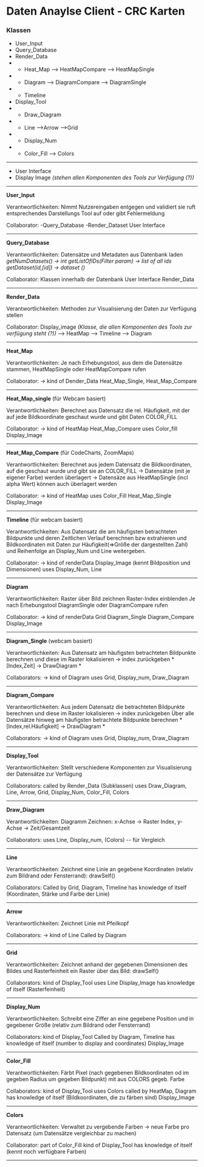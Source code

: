 # Daten Anaylse Client - CRC Karten

### Klassen 
* User_Input
* Query_Database
* Render_Data
* * Heat_Map
    --> HeatMapCompare
    --> HeatMapSingle
* * Diagram
    --> DiagramCompare
    --> DiagramSingle
* * Timeline
* Display_Tool
* * Draw_Diagram
* * Line
    -->Arrow
    -->Grid
* * Display_Num
* * Color_Fill
    --> Colors

********
- User Interface 
- Display Image
*(stehen allen Komponenten des Tools zur Verfügung (?))*

*****

**User_Input**

Verantwortlichkeiten: 
Nimmt Nutzereingaben entgegen und validiert sie
ruft entsprechendes Darstellungs Tool auf oder gibt Fehlermeldung

Collaborator: 
-Query_Database
-Render_Dataset
User Interface

---

**Query_Database**

Verantwortlichkeiten: 
Datensätze und Metadaten aus Datenbank laden
*getNumDatasets() -> int
getListOfIDs(Filter param) -> list of all ids
getDataset(id,[id]) -> dataset ()*

Collaborator: 
Klassen innerhalb der Datenbank
User Interface 
Render_Data


---
**Render_Data**

Verantwortlichkeiten: 
Methoden zur Visualisierung der Daten zur Verfügung stellen 

Collaborator: 
Display_image *(Klasse, die allen Komponenten des Tools zur verfügung steht (?))*
--> HeatMap 
--> Timeline 
--> Diagram 
	

---
**Heat_Map**

Verantwortlichkeiten: 
Je nach Erhebungstool, aus dem die Datensätze stammen, HeatMapSingle oder HeatMapCompare rufen 


Collaborator: 
→  kind of Dender_Data
Heat_Map_Single, Heat_Map_Compare

---
**Heat_Map_single**
(für Webcam basiert)

Verantwortlichkeiten: 
Berechnet aus Datensatz die rel. Häufigkeit, mit der auf jede Bildkoordinate geschaut wurde und gibt Daten COLOR_FILL

Collaborator: 
→  kind of HeatMap
Heat_Map_Compare
uses Color_fill
Display_Image


---
**Heat_Map_Compare**
(für  CodeCharts, ZoomMaps) 

Verantwortlichkeiten: 
Berechnet aus jedem Datensatz die Bildkoordinaten, auf die geschaut wurde und gibt sie an COLOR_FILL
→  Datensätze (mit je eigener Farbe) werden überlagert
→ Datensäze aus HeatMapSingle (incl alpha Wert) können auch überlagert werden

Collaborator: 
→  kind of HeatMap
uses Color_Fill
Heat_Map_Single
Display_Image


---
**Timeline**
(für webcam basiert) 

Verantwortlichkeiten: 
Aus Datensatz die am häufigsten betrachteten Bildpunkte und deren Zeitlichen Verlauf berechnen bzw extrahieren und Bildkoordinaten mit Daten zur Häufigkeit(=>Größe der dargestellten Zahl) und Reihenfolge an Display_Num und Line weitergeben.

Collaborator: 
→ kind of renderData
Display_Image (kennt Bildposition und Dimensionen)
uses Display_Num, Line


---
**Diagram**

Verantwortlichkeiten: 
Raster über Bild zeichnen
Raster-Index einblenden
Je nach Erhebungstool DiagramSingle oder DiagramCompare rufen

Collaborator: 
→ kind of renderData
Grid
Diagram_Single
Diagram_Compare
Display_Image

---
**Diagram_Single**
(webcam basiert) 

Verantwortlichkeiten: 
Aus Datensatz am häufigsten betrachteten Bildpunkte berechnen und diese im Raster lokalisieren -> index zurückgeben
*[Index,Zeit] → DrawDiagram *

Collaborators: 
→ kind of Diagram
uses Grid, Display_num, Draw_Diagram

___
**Diagram_Compare**

Verantwortlichkeiten: 
Aus jedem Datensatz  die betrachteten Bildpunkte berechnen und diese im Raster lokalisieren -> index zurückgeben
Über alle Datensätze hinweg am häufigsten betrachtete Bildpunkte berechnen
*[Index,rel.Häufigkeit] → DrawDiagram *

Collaborators: 
→ kind of Diagram
uses Grid, Display_num, Draw_Diagram


---

**Display_Tool**

Verantwortlichkeiten: 
Stellt verschiedene Komponenten zur Visualisierung der Datensätze zur Verfügung

Collaborators:
called by Render_Data (Subklassen) 
uses Draw_Diagram, Line, Arrow, Grid, Display_Num, Color_Fill, Colors


---





**Draw_Diagram**

Verantwortlichkeiten: 
Diagramm Zeichnen: x-Achse → Raster Index, y-Achse → Zeit/Gesamtzeit

Collaborators: 
uses Line, Display_num, (Colors) -- für Vergleich

---
**Line**

Verantwortlichkeiten: 
Zeichnet eine Linie an gegebene Koordinaten (relativ zum Bildrand oder Fensterrand):
 drawSelf()

Collaborators: 
Called by Grid, Diagram, Timeline
has knowledge of itself (Koordinaten, Stärke und Farbe der Linie)

---
**Arrow**

Verantwortlichkeiten: 
Zeichnet Linie mit Pfeilkopf

Collaborators: 
→ kind of Line
Called by Diagram


---
**Grid**

Verantwortlichkeiten: 
Zeichnet anhand der gegebenen Dimensionen des Bildes und Rasterfeinheit ein Raster über das Bild: drawSelf()

Collaborators: 
kind of Display_Tool
uses Line
Display_Image
has knowledge of itself (Rasterfeinheit)

---
**Display_Num**

Verantwortlichkeiten: 
Schreibt eine Ziffer an eine gegebene Position und in gegebener Größe (relativ zum Bildrand oder Fensterrand)

Collaborators: 
kind of Display_Tool
Called by Diagram, Timeline
has knowledge of itself (number to display and coordinates)
Display_Image

---
**Color_Fill**

Verantwortlichkeiten: 
Färbt Pixel (nach gegebenen Bildkoordinaten od im gegeben Radius um gegeben Bildpunkt) mit aus COLORS gegeb. Farbe 

Collaborators: 
kind of Display_Tool
uses Colors
called by HeatMap, Diagram
has knowledge of itself (Bildkoordinaten, die zu färben sind)
Display_Image

---
**Colors**

Verantwortlichkeiten: 
Verwaltet zu vergebende Farben -> neue Farbe pro Datensatz
(um Datensätze vergleichbar zu machen) 

Collaborator: 
part of Color_Fill
kind of Display_Tool
has knowledge of itself (kennt noch verfügbare Farben)


---


